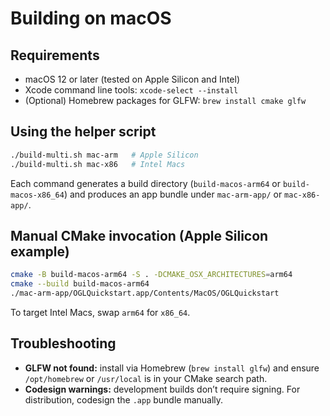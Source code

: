 # Building on macOS

## Requirements
- macOS 12 or later (tested on Apple Silicon and Intel)
- Xcode command line tools: `xcode-select --install`
- (Optional) Homebrew packages for GLFW: `brew install cmake glfw`

## Using the helper script
```bash
./build-multi.sh mac-arm   # Apple Silicon
./build-multi.sh mac-x86   # Intel Macs
```

Each command generates a build directory (`build-macos-arm64` or `build-macos-x86_64`) and produces an app bundle under `mac-arm-app/` or `mac-x86-app/`.

## Manual CMake invocation (Apple Silicon example)
```bash
cmake -B build-macos-arm64 -S . -DCMAKE_OSX_ARCHITECTURES=arm64
cmake --build build-macos-arm64
./mac-arm-app/OGLQuickstart.app/Contents/MacOS/OGLQuickstart
```

To target Intel Macs, swap `arm64` for `x86_64`.

## Troubleshooting
- **GLFW not found:** install via Homebrew (`brew install glfw`) and ensure `/opt/homebrew` or `/usr/local` is in your CMake search path.
- **Codesign warnings:** development builds don’t require signing. For distribution, codesign the `.app` bundle manually.
